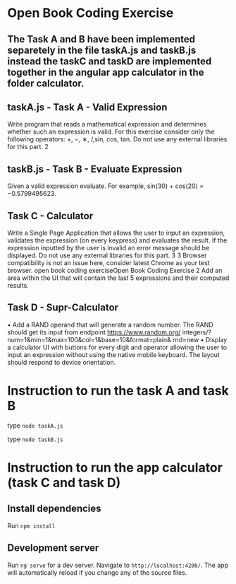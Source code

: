 # Open Book Coding Exercise

## The Task A and B have been implemented separetely in the file taskA.js and taskB.js instead the taskC and taskD are implemented together in the angular app calculator in the folder calculator.

## taskA.js - Task A - Valid Expression

Write program that reads a mathematical expression and determines
whether such an expression is valid. For this exercise consider only
the following operators: +, −, ∗, /,sin, cos, tan. Do not use any external libraries for this part. 2

## taskB.js - Task B - Evaluate Expression

Given a valid expression evaluate. For example, sin(30) + cos(20) =
−0.5799495623.

## Task C - Calculator

Write a Single Page Application that allows the user to input an expression, validates the expression (on every keypress) and evaluates
the result. If the expression inputted by the user is invalid an error
message should be displayed. Do not use any external libraries for
this part. 3 3 Browser compatibility is not an issue
here, consider latest Chrome as your
test browser.
open book coding exerciseOpen Book Coding Exercise 2
Add an area within the UI that will contain the last 5 expressions
and their computed results.

## Task D - Supr-Calculator

• Add a RAND operand that will generate a random number. The
RAND should get its input from endpoint https://www.random.org/
integers/?num=1&min=1&max=100&col=1&base=10&format=plain&
rnd=new
• Display a calculator UI with buttons for every digit and operator
allowing the user to input an expression without using the native
mobile keyboard. The layout should respond to device orientation.

# Instruction to run the task A and task B

type `node taskA.js`

type `node taskB.js`

# Instruction to run the app calculator (task C and task D)

## Install dependencies

Run `npm install`

## Development server

Run `ng serve` for a dev server. Navigate to `http://localhost:4200/`. The app will automatically reload if you change any of the source files.
